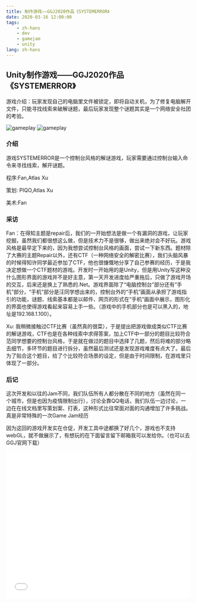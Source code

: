 ```yaml
---
title: 制作游戏——GGJ2020作品《SYSTEMERROR》
date: 2020-03-16 12:00:00
tags: 
    - zh-hans
    - dev
    - gamejam
    - unity
lang: zh-hans
---
```


## Unity制作游戏——GGJ2020作品《SYSTEMERROR》

游戏介绍：玩家发现自己的电脑里文件被锁定，即将自动关机，为了修复电脑解开文件，只能寻找线索来破解谜题，最后玩家发现整个谜题其实是一个网络安全社团的考验。

![gameplay](https://cdn.brightgames.top/wp-content/uploads/2020/03/console-2020_2_2-17_31_02-1024x576.png)
![gameplay](https://cdn.brightgames.top/wp-content/uploads/2020/03/SYSTEMERROR-2020_2_2-17_30_22.png)

### 介绍

游戏SYSTEMERROR是一个控制台风格的解谜游戏，玩家需要通过控制台输入命令来寻找线索，解开谜题。

程序:Fan,Atlas Xu

策划: PIQO,Atlas Xu

美术:Fan

### 采访

Fan：在得知主题是repair后，我们的一开始想法是做一个有漏洞的游戏，让玩家挖掘，虽然我们都很想这么做，但是技术力不是很够，做出来绝对会不好玩。游戏风格是最早定下来的，因为我想尝试控制台风格的画面，尝试一下新东西。题材除了大赛的主题Repair以外，还有CTF（一种网络安全的解密比赛），我们头脑风暴的时候得知许同学最近参加了CTF，他也很慷慨地分享了自己参赛的经历，于是我决定想做一个CTF题材的游戏。开发时一开始用的是Unity，但是用Unity写这种没什么图形界面的游戏并不是好主意，第一天开发进度给严重拖后，只做了游戏开场的交互，后来还是换上了熟悉的.Net。游戏界面除了“电脑控制台”部分还有“手机”部分，“手机”部分是汪同学想出来的，控制台外的“手机”画面从承担了游戏指引的功能，谜题、线索基本都是以邮件、网页的形式在“手机”画面中展示，图形化的界面也使得游戏看起来容易上手一些。（游戏中的手机部分也是可以黑入的，地址是192.168.1.100）。

Xu:   我稍微接触过CTF比赛（虽然真的很菜），于是提出把游戏做成类似CTF比赛的解谜游戏，CTF也是在各种线索中求得答案，加上CTF中一部分的题目比较符合范同学想要的控制台风格，于是就在做过的题目中选择了几题，然后将难的部分略去细节，多环节的题目进行拆分，虽然最后测试还是发现游戏难度有点大了。最后为了贴合这个题目，给了个比较符合场景的设定，但是由于时间限制，在游戏里只体现了一部分。

### 后记

这次开发和以往的Jam不同，我们队伍所有人都分散在不同的地方（虽然在同一个城市，但是也因为疫情限制出行），讨论全靠QQ电话，我们队伍一边讨论，一边在在线文档里写策划案、打表，这种形式比往常面对面的沟通增加了许多挑战。真是非常特殊的一次Game Jam经历

因为这回的游戏开发实在仓促，开发工具中途都换了好几个，游戏也不支持webGL，就不做展示了，有想玩的在下面留言留下邮箱我可以发给你。（也可以去GGJ官网下载）

<iframe src="//player.bilibili.com/player.html?aid=89193578&bvid=BV187411J7XT&cid=152345198&p=1" scrolling="no" border="0" frameborder="no" framespacing="0" allowfullscreen="true" width="100%" height="400px"> </iframe>